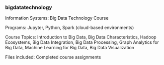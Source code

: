 ### bigdatatechnology
Information Systems: Big Data Technology Course 

Programs: Jupyter, Python, Spark (cloud-based environments)

Course Topics: 
Introduction to Big Data,
Big Data Characteristics,
Hadoop Ecosystems,
Big Data Integration, 
Big Data Processing,
Graph Analytics for Big Data,
Machine Learning for Big Data,
Big Data Visualization

Files included: 
Completed course assignments
